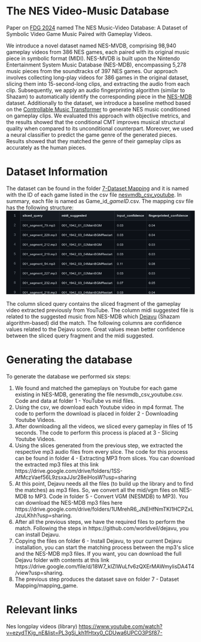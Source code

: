 # The NES Video-Music Database
Paper on [FDG 2024](https://www.fdg.org.br/) named The NES Music-Video Database: A Dataset of Symbolic Video Game Music
Paired with Gameplay Videos.


We introduce a novel dataset named NES-MVDB, comprising 98,940 gameplay videos from 386 NES games, each paired with its original music piece in symbolic format (MIDI). NES-MVDB is built upon the Nintendo Entertainment System Music Database (NES-MDB), encompassing 5,278 music pieces from the soundtracks of 397 NES games. Our approach involves collecting long-play videos for 386 games in the original dataset, slicing them into 15-second-long clips, and extracting the audio from each clip. Subsequently, we apply an audio fingerprinting algorithm (similar to Shazam) to automatically identify the corresponding piece in the [NES-MDB](https://github.com/chrisdonahue/nesmdb#dataset-information) dataset.  Additionally to the dataset, we introduce a baseline method based on the [Controllable Music Transformer](https://github.com/cardoso-data-science/nesmvdb-bl) to generate NES music conditioned on gameplay clips. We evaluated this approach with objective metrics, and the results showed that the conditional CMT improves musical structural quality when compared to its unconditional counterpart. Moreover, we used a neural classifier to predict the game genre of the generated pieces. Results showed that they matched the genre of their gameplay clips as accurately as the human pieces.



# Dataset Information
The dataset can be found in the folder [7-Dataset Mapping]([https://github.com/cardoso-data-science/nesmvdb-bl](https://github.com/rubensolv/NES-VMDB/tree/main/7%20-%20Dataset%20Mapping/mapping_game)) and it is named with the ID of each game listed in the csv file [nesvmdb_csv_youtube](https://github.com/rubensolv/NES-VMDB/blob/main/1%20-%20youtube%20vs%20mid%20files/nesvmdb_csv_youtube.csv). 
In summary, each file is named as Game_id_*gameID*.csv. The mapping csv file has the following structure:
![alt text](https://github.com/rubensolv/NES-VMDB/blob/main/images/mapping_csv_structure.png)
 
The column sliced query contains the sliced fragment of the gameplay video extracted previously from YouTube. The column midi suggested file is related to the suggested music from NES-MDB which [Dejavu](https://github.com/worldveil/dejavu) (Shazam algorithm-based) did the match. The following columns are confidence values related to the Dejavu score. Great values mean better confidence between the sliced query fragment and the midi suggested. 


# Generating the database
To generate the database we performed six steps:
<ol>
 <li> We found and matched the gameplays on Youtube for each game existing in NES-MDB, generating the file nesvmdb_csv_youtube.csv. Code and data at folder 1 - YouTube vs mid files.</li>
 <li> Using the csv, we download each Youtube video in mp4 format. The code to perform the download is placed in folder 2 - Downloading Youtube Videos.</li>
 <li> After downloading all the videos, we sliced every gameplay in files of 15 seconds. The code to perform this process is placed at 3 - Slicing Youtube Videos.</li>
 <li> Using the slices generated from the previous step, we extracted the respective mp3 audio files from every slice. The code for this process can be found in folder 4 - Extracting MP3 from slices. You can download the extracted mp3 files at this link https://drive.google.com/drive/folders/1SS-AfMczVaef56L9zsxaJJsr28eiHosW?usp=sharing </li>
 <li> At this point, Dejavu needs all the files (to build up the library and to find the matches) as mp3 files. So, we convert all the mid/vgm files on NES-MDB to MP3. Code in folder 5 - Convert VGM (NESMDB) to MP3). You can download the NES-MDB mp3 files here https://drive.google.com/drive/folders/1UMrehR6_JNEHfNmTKI1HCPZxLJzuLKhh?usp=sharing. </li>
 <li> After all the previous steps, we have the required files to perform the match. Following the steps in https://github.com/worldveil/dejavu, you can install Dejavu. </li>
 <li> Copying the files on folder 6 - Install Dejavu, to your current Dejavu installation, you can start the matching process between the mp3's slice and the NES-MDB mp3 files. If you want, you can download the full Dejavu folder with contents at this link https://drive.google.com/file/d/18W7_kIZIWuLfv6zQXErMAWmylisDA4T4/view?usp=sharing. </li>
 <li> The previous step produces the dataset save on folder 7 - Dataset Mapping/mapping_game. </li>
</ol>

# Relevant links

Nes longplay videos (library)
https://www.youtube.com/watch?v=ezydTKjg_nE&list=PL3gSj_kh1fHtxy0_CDUwa6UPCO3PSf87-

